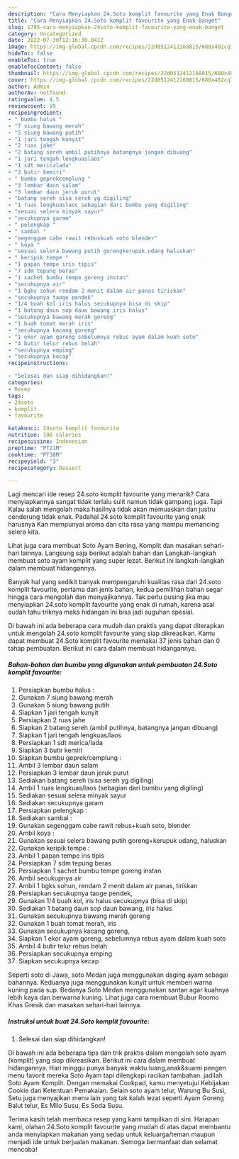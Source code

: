 ```yaml
---
description: "Cara Menyiapkan 24.Soto komplit favourite yang Enak Banget"
title: "Cara Menyiapkan 24.Soto komplit favourite yang Enak Banget"
slug: 1795-cara-menyiapkan-24soto-komplit-favourite-yang-enak-banget
category: Uncategorized
date: 2022-07-30T12:16:30.041Z
image: https://img-global.cpcdn.com/recipes/22d0512412168815/680x482cq70/24soto-komplit-favourite-foto-resep-utama.jpg
hideToc: false
enableToc: true
enableTocContent: false
thumbnail: https://img-global.cpcdn.com/recipes/22d0512412168815/680x482cq70/24soto-komplit-favourite-foto-resep-utama.jpg
cover: https://img-global.cpcdn.com/recipes/22d0512412168815/680x482cq70/24soto-komplit-favourite-foto-resep-utama.jpg
author: Admin
authorAv: notfound
ratingvalue: 4.5
reviewcount: 19
recipeingredient:
- " bumbu halus "
- "7 siung bawang merah"
- "5 siung bawang putih"
- "1 jari tengah kunyit"
- "2 ruas jahe"
- "2 batang sereh ambil putihnya batangnya jangan dibuang"
- "1 jari tengah lengkuaslaos"
- "1 sdt mericalada"
- "3 butir kemiri"
- " bumbu geprekcemplung "
- "3 lembar daun salam"
- "3 lembar daun jeruk purut"
- "batang sereh sisa sereh yg digiling"
- "1 ruas lengkuaslaos sebagian dari bumbu yang digiling"
- "sesuai selera minyak sayur"
- "secukupnya garam"
- " pelengkap "
- " sambal "
- "segenggam cabe rawit rebuskuah soto blender"
- " koya "
- "sesuai selera bawang putih gorengkerupuk udang haluskan"
- " keripik tempe "
- "1 papan tempe iris tipis"
- "7 sdm tepung beras"
- "1 sachet bumbu tempe goreng instan"
- "secukupnya air"
- "1 bgks sohun rendam 2 menit dalam air panas tiriskan"
- "secukupnya taoge pendek"
- "1/4 buah kol iris halus secukupnya bisa di skip"
- "1 batang daun sop daun bawang iris halus"
- "secukupnya bawang merah goreng"
- "1 buah tomat merah iris"
- "secukupnya kacang goreng"
- "1 ekor ayam goreng sebelumnya rebus ayam dalam kuah soto"
- "4 butir telur rebus belah"
- "secukupnya emping"
- "secukupnya kecap"
recipeinstructions:

- "Selesai dan siap dihidangkan!"
categories:
- Resep
tags:
- 24soto
- komplit
- favourite

katakunci: 24soto komplit favourite 
nutrition: 106 calories
recipecuisine: Indonesian
preptime: "PT21M"
cooktime: "PT38M"
recipeyield: "3"
recipecategory: Dessert

---
```



Lagi mencari ide resep 24.soto komplit favourite yang menarik? Cara menyiapkannya sangat tidak terlalu sulit namun tidak gampang juga. Tapi Kalau salah mengolah maka hasilnya tidak akan memuaskan dan justru cenderung tidak enak. Padahal 24.soto komplit favourite yang enak harusnya Kan mempunyai aroma dan cita rasa yang mampu memancing selera kita.


Lihat juga cara membuat Soto Ayam Bening, Komplit dan masakan sehari-hari lainnya. Langsung saja berikut adalah bahan dan Langkah-langkah membuat soto ayam komplit yang super lezat. Berikut ini langkah-langkah dalam membuat hidangannya.

Banyak hal yang sedikit banyak mempengaruhi kualitas rasa dari 24.soto komplit favourite, pertama dari jenis bahan, kedua pemilihan bahan segar hingga cara mengolah dan menyajikannya. Tak perlu pusing jika mau menyiapkan 24.soto komplit favourite yang enak di rumah, karena asal sudah tahu triknya maka hidangan ini bisa jadi suguhan spesial.


Di bawah ini ada beberapa cara mudah dan praktis yang dapat diterapkan untuk mengolah 24.soto komplit favourite yang siap dikreasikan. Kamu dapat membuat 24.Soto komplit favourite memakai 37 jenis bahan dan 0 tahap pembuatan. Berikut ini cara dalam membuat hidangannya.

<!--inarticleads1-->

##### Bahan-bahan dan bumbu yang digunakan untuk pembuatan 24.Soto komplit favourite:

1. Persiapkan  bumbu halus :
1. Gunakan 7 siung bawang merah
1. Gunakan 5 siung bawang putih
1. Siapkan 1 jari tengah kunyit
1. Persiapkan 2 ruas jahe
1. Siapkan 2 batang sereh (ambil putihnya, batangnya jangan dibuang)
1. Siapkan 1 jari tengah lengkuas/laos
1. Persiapkan 1 sdt merica/lada
1. Siapkan 3 butir kemiri
1. Siapkan  bumbu geprek/cemplung :
1. Ambil 3 lembar daun salam
1. Persiapkan 3 lembar daun jeruk purut
1. Sediakan batang sereh (sisa sereh yg digiling)
1. Ambil 1 ruas lengkuas/laos (sebagian dari bumbu yang digiling)
1. Sediakan sesuai selera minyak sayur
1. Sediakan secukupnya garam
1. Persiapkan  pelengkap :
1. Sediakan  sambal :
1. Gunakan segenggam cabe rawit rebus+kuah soto, blender
1. Ambil  koya :
1. Gunakan sesuai selera bawang putih goreng+kerupuk udang, haluskan
1. Gunakan  keripik tempe :
1. Ambil 1 papan tempe iris tipis
1. Persiapkan 7 sdm tepung beras
1. Persiapkan 1 sachet bumbu tempe goreng instan
1. Ambil secukupnya air
1. Ambil 1 bgks sohun, rendam 2 menit dalam air panas, tiriskan
1. Persiapkan secukupnya taoge pendek,
1. Gunakan 1/4 buah kol, iris halus secukupnya (bisa di skip)
1. Sediakan 1 batang daun sop daun bawang, iris halus
1. Gunakan secukupnya bawang merah goreng
1. Gunakan 1 buah tomat merah, iris
1. Gunakan secukupnya kacang goreng,
1. Siapkan 1 ekor ayam goreng, sebelumnya rebus ayam dalam kuah soto
1. Ambil 4 butir telur rebus belah
1. Persiapkan secukupnya emping
1. Siapkan secukupnya kecap


Seperti soto di Jawa, soto Medan juga menggunakan daging ayam sebagai bahannya. Keduanya juga menggunakan kunyit untuk memberi warna kuning pada sup. Bedanya Soto Medan menggunakan santan agar kuahnya lebih kaya dan berwarna kuning. Lihat juga cara membuat Bubur Roomo Khas Gresik dan masakan sehari-hari lainnya. 

<!--inarticleads2-->

##### Instruksi untuk buat 24.Soto komplit favourite:


1. Selesai dan siap dihidangkan!

Di bawah ini ada beberapa tips dan trik praktis dalam mengolah soto ayam (komplit) yang siap dikreasikan. Berikut ini cara dalam membuat hidangannya. Hari minggu punya banyak waktu luang,anak&amp;suami pengen menu favorit mereka Soto Ayam tapi dilengkapi racikan tambahan. jadilah Soto Ayam Komplit. Dengan memakai Cookpad, kamu menyetujui Kebijakan Cookie dan Ketentuan Pemakaian. Selain soto ayam telur, Warung Bu Susi, Setu juga menyajikan menu lain yang tak kalah lezat seperti Ayam Goreng Balut telur, Es Milo Susu, Es Soda Susu. 

Terima kasih telah membaca resep yang kami tampilkan di sini. Harapan kami, olahan 24.Soto komplit favourite yang mudah di atas dapat membantu anda menyiapkan makanan yang sedap untuk keluarga/teman maupun menjadi ide untuk berjualan makanan. Semoga bermanfaat dan selamat mencoba!
